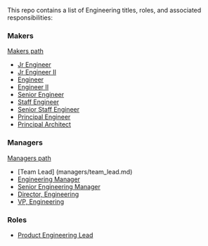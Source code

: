 This repo contains a list of Engineering titles, roles, and associated responsibilities:

### Makers

[Makers path](makers/makers_path.md)
* [Jr Engineer](maker/jr_engineer.md)
* [Jr Engineer II](maker/jr_engineer_ii.md)
* [Engineer](makers/engineer.md)
* [Engineer II](makers/engineer_ii.md)
* [Senior Engineer](makers/senior_engineer.md)
* [Staff Engineer](makers/staff_engineer.md)
* [Senior Staff Engineer](makers/senior_staff_engineer.md)
* [Principal Engineer](makers/principal_engineer.md)
* [Principal Architect](makers/principal_architect.md)

### Managers

[Managers path](managers/managers_path.md)
* [Team Lead] (managers/team_lead.md)
* [Engineering Manager](managers/engineering_manager.md)
* [Senior Engineering Manager](managers/senior_engineering_manager.md)
* [Director, Engineering](managers/director_engineering.md)
* [VP, Engineering](managers/vp_engineering.md)

### Roles

* [Product Engineering Lead](product_engineering_lead.md)
